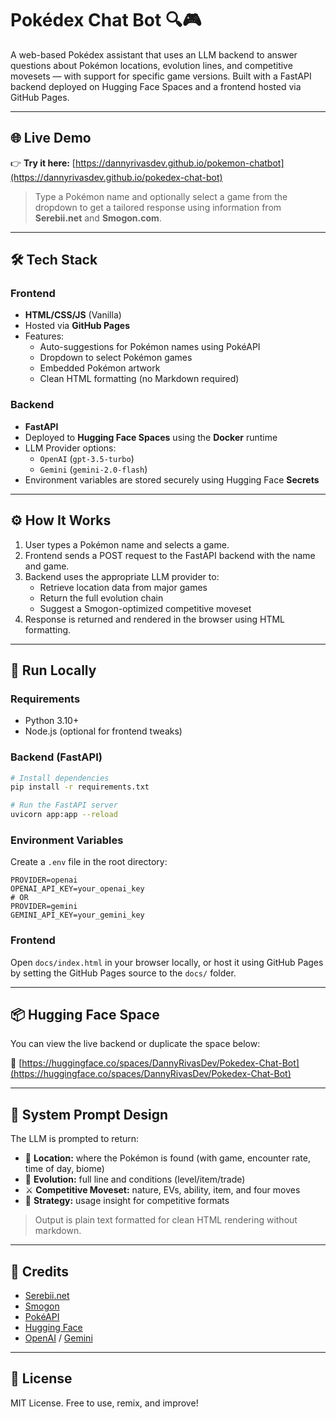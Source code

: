 # Pokédex Chat Bot 🔍🎮

A web-based Pokédex assistant that uses an LLM backend to answer questions about Pokémon locations, evolution lines, and competitive movesets — with support for specific game versions. Built with a FastAPI backend deployed on Hugging Face Spaces and a frontend hosted via GitHub Pages.

---

## 🌐 Live Demo

👉 **Try it here:** [https://dannyrivasdev.github.io/pokemon-chatbot](https://dannyrivasdev.github.io/pokedex-chat-bot)

> Type a Pokémon name and optionally select a game from the dropdown to get a tailored response using information from **Serebii.net** and **Smogon.com**.

---

## 🛠 Tech Stack

### Frontend
- **HTML/CSS/JS** (Vanilla)
- Hosted via **GitHub Pages**
- Features:
  - Auto-suggestions for Pokémon names using PokéAPI
  - Dropdown to select Pokémon games
  - Embedded Pokémon artwork
  - Clean HTML formatting (no Markdown required)

### Backend
- **FastAPI**
- Deployed to **Hugging Face Spaces** using the **Docker** runtime
- LLM Provider options:
  - `OpenAI` (`gpt-3.5-turbo`)
  - `Gemini` (`gemini-2.0-flash`)
- Environment variables are stored securely using Hugging Face **Secrets**

---

## ⚙️ How It Works

1. User types a Pokémon name and selects a game.
2. Frontend sends a POST request to the FastAPI backend with the name and game.
3. Backend uses the appropriate LLM provider to:
   - Retrieve location data from major games
   - Return the full evolution chain
   - Suggest a Smogon-optimized competitive moveset
4. Response is returned and rendered in the browser using HTML formatting.

---

## 🚀 Run Locally

### Requirements

- Python 3.10+
- Node.js (optional for frontend tweaks)

### Backend (FastAPI)

```bash
# Install dependencies
pip install -r requirements.txt

# Run the FastAPI server
uvicorn app:app --reload
```

### Environment Variables

Create a `.env` file in the root directory:

```
PROVIDER=openai
OPENAI_API_KEY=your_openai_key
# OR
PROVIDER=gemini
GEMINI_API_KEY=your_gemini_key
```

### Frontend

Open `docs/index.html` in your browser locally, or host it using GitHub Pages by setting the GitHub Pages source to the `docs/` folder.

---

## 📦 Hugging Face Space

You can view the live backend or duplicate the space below:

🔗 [https://huggingface.co/spaces/DannyRivasDev/Pokedex-Chat-Bot](https://huggingface.co/spaces/DannyRivasDev/Pokedex-Chat-Bot)

---

## 🧠 System Prompt Design

The LLM is prompted to return:

- 📍 **Location:** where the Pokémon is found (with game, encounter rate, time of day, biome)
- 🧬 **Evolution:** full line and conditions (level/item/trade)
- ⚔️ **Competitive Moveset:** nature, EVs, ability, item, and four moves
- 🧠 **Strategy:** usage insight for competitive formats

> Output is plain text formatted for clean HTML rendering without markdown.

---

## 🧠 Credits

- [Serebii.net](https://serebii.net)
- [Smogon](https://www.smogon.com)
- [PokéAPI](https://pokeapi.co/)
- [Hugging Face](https://huggingface.co/)
- [OpenAI](https://openai.com/) / [Gemini](https://ai.google.dev/)

---

## 📜 License

MIT License. Free to use, remix, and improve!
